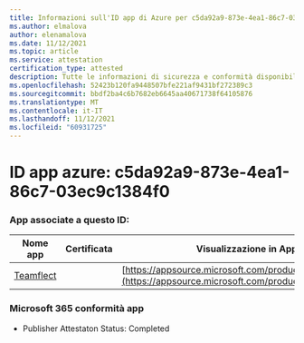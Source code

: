 ```yaml
---
title: Informazioni sull'ID app di Azure per c5da92a9-873e-4ea1-86c7-03ec9c1384f0
ms.author: elmalova
author: elenamalova
ms.date: 11/12/2021
ms.topic: article
ms.service: attestation
certification_type: attested
description: Tutte le informazioni di sicurezza e conformità disponibili per c5da92a9-873e-4ea1-86c7-03ec9c1384f0.
ms.openlocfilehash: 52423b120fa9448507bfe221af9431bf272389c3
ms.sourcegitcommit: bbdf2ba4c6b7682eb6645aa40671738f64105876
ms.translationtype: MT
ms.contentlocale: it-IT
ms.lasthandoff: 11/12/2021
ms.locfileid: "60931725"
---
```

# <a name="azure-app-id-c5da92a9-873e-4ea1-86c7-03ec9c1384f0"></a>ID app azure: c5da92a9-873e-4ea1-86c7-03ec9c1384f0


### <a name="apps-associated-with-this-id"></a>App associate a questo ID:
| **Nome app** | **Certificata** | **Visualizzazione in AppSource** |
|--------------|---------------|-----------------------|
| [Teamflect](https://docs.microsoft.com/microsoft-365-app-certification/forward/WA200001860) |  | [https://appsource.microsoft.com/product/office/WA200001860](https://appsource.microsoft.com/product/office/WA200001860) |

### <a name="microsoft-365-app-compliance-status"></a>Microsoft 365 conformità app
- Publisher Attestaton Status: Completed
